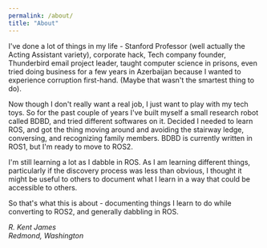 ```yaml
---
permalink: /about/
title: "About"
---
```


I've done a lot of things in my life - Stanford Professor (well actually the Acting Assistant variety), corporate hack, Tech company founder, Thunderbird email project leader, taught computer science in prisons, even tried doing business for a few years in Azerbaijan because I wanted to experience corruption first-hand. (Maybe that wasn't the smartest thing to do).

Now though I don't really want a real job, I just want to play with my tech toys. So for the past couple of years I've built myself a small research robot called BDBD, and tried different softwares on it. Decided I needed to learn ROS, and got the thing moving around and avoiding the stairway ledge, conversing, and recognizing family members. BDBD is currently written in ROS1, but I'm ready to move to ROS2.

I'm still learning a lot as I dabble in ROS. As I am learning different things, particularly if the discovery process was less
than obvious, I thought it might be useful to others to document what I learn in a way that could be accessible to others.

So that's what this is about - documenting things I learn to do while converting to ROS2, and generally dabbling in ROS.

*R. Kent James*  
*Redmond, Washington*
